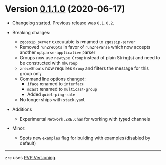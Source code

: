 # Version [0.1.1.0](https://github.com/sorki/haskell-zre/compare/0.1.0.2...0.1.1.0) (2020-06-17)

* Changelog started. Previous release was `0.1.0.2`.

* Breaking changes:
  * `zgossip_server` executable is renamed to `zgossip-server`
  * Removed `runZreOpts` in favor of `runZreParse` which now accepts another `optparse-applicative` parser
  * Groups now use `newtype Group` instead of plain String(s)
    and need to be constructed with `mkGroup`
  * `zrecvShouts` now requires `Group` and filters the message for this group only
  * Command line options changed:
    * `iface` renamed to `interface`
    * `mcast` renamed to `multicast-group`
    * Added `quiet-ping-rate`
  * No longer ships with `stack.yaml`

* Additions
  * Experimental `Network.ZRE.Chan` for working with typed channels

* Minor:
  * Spots new `examples` flag for building with examples (disabled by default)

---

`zre` uses [PVP Versioning][1].

[1]: https://pvp.haskell.org

